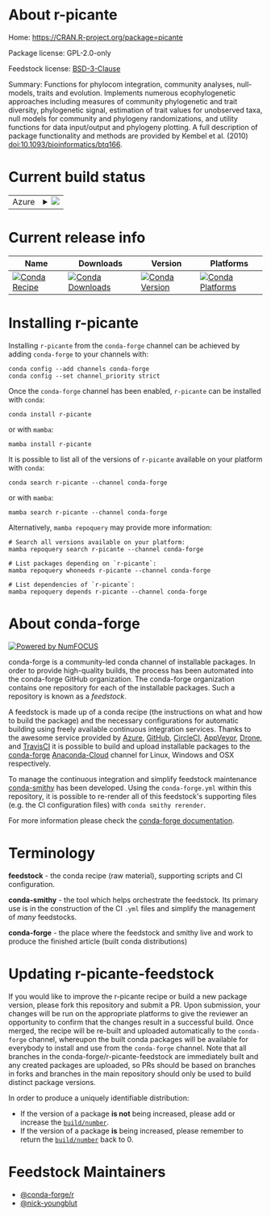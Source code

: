 About r-picante
===============

Home: https://CRAN.R-project.org/package=picante

Package license: GPL-2.0-only

Feedstock license: [BSD-3-Clause](https://github.com/conda-forge/r-picante-feedstock/blob/main/LICENSE.txt)

Summary: Functions for phylocom integration, community analyses, null-models, traits and evolution. Implements numerous ecophylogenetic approaches including measures of community phylogenetic and trait diversity, phylogenetic signal, estimation of trait values for unobserved taxa, null models for community and phylogeny randomizations, and utility functions for data input/output and phylogeny plotting. A full description of package functionality and methods are provided by Kembel et al. (2010) <doi:10.1093/bioinformatics/btq166>.

Current build status
====================


<table>
    
  <tr>
    <td>Azure</td>
    <td>
      <details>
        <summary>
          <a href="https://dev.azure.com/conda-forge/feedstock-builds/_build/latest?definitionId=3430&branchName=main">
            <img src="https://dev.azure.com/conda-forge/feedstock-builds/_apis/build/status/r-picante-feedstock?branchName=main">
          </a>
        </summary>
        <table>
          <thead><tr><th>Variant</th><th>Status</th></tr></thead>
          <tbody><tr>
              <td>linux_64_r_base4.1</td>
              <td>
                <a href="https://dev.azure.com/conda-forge/feedstock-builds/_build/latest?definitionId=3430&branchName=main">
                  <img src="https://dev.azure.com/conda-forge/feedstock-builds/_apis/build/status/r-picante-feedstock?branchName=main&jobName=linux&configuration=linux%20linux_64_r_base4.1" alt="variant">
                </a>
              </td>
            </tr><tr>
              <td>linux_64_r_base4.2</td>
              <td>
                <a href="https://dev.azure.com/conda-forge/feedstock-builds/_build/latest?definitionId=3430&branchName=main">
                  <img src="https://dev.azure.com/conda-forge/feedstock-builds/_apis/build/status/r-picante-feedstock?branchName=main&jobName=linux&configuration=linux%20linux_64_r_base4.2" alt="variant">
                </a>
              </td>
            </tr><tr>
              <td>osx_64_r_base4.1</td>
              <td>
                <a href="https://dev.azure.com/conda-forge/feedstock-builds/_build/latest?definitionId=3430&branchName=main">
                  <img src="https://dev.azure.com/conda-forge/feedstock-builds/_apis/build/status/r-picante-feedstock?branchName=main&jobName=osx&configuration=osx%20osx_64_r_base4.1" alt="variant">
                </a>
              </td>
            </tr><tr>
              <td>osx_64_r_base4.2</td>
              <td>
                <a href="https://dev.azure.com/conda-forge/feedstock-builds/_build/latest?definitionId=3430&branchName=main">
                  <img src="https://dev.azure.com/conda-forge/feedstock-builds/_apis/build/status/r-picante-feedstock?branchName=main&jobName=osx&configuration=osx%20osx_64_r_base4.2" alt="variant">
                </a>
              </td>
            </tr><tr>
              <td>osx_arm64_r_base4.1</td>
              <td>
                <a href="https://dev.azure.com/conda-forge/feedstock-builds/_build/latest?definitionId=3430&branchName=main">
                  <img src="https://dev.azure.com/conda-forge/feedstock-builds/_apis/build/status/r-picante-feedstock?branchName=main&jobName=osx&configuration=osx%20osx_arm64_r_base4.1" alt="variant">
                </a>
              </td>
            </tr><tr>
              <td>osx_arm64_r_base4.2</td>
              <td>
                <a href="https://dev.azure.com/conda-forge/feedstock-builds/_build/latest?definitionId=3430&branchName=main">
                  <img src="https://dev.azure.com/conda-forge/feedstock-builds/_apis/build/status/r-picante-feedstock?branchName=main&jobName=osx&configuration=osx%20osx_arm64_r_base4.2" alt="variant">
                </a>
              </td>
            </tr><tr>
              <td>win_64</td>
              <td>
                <a href="https://dev.azure.com/conda-forge/feedstock-builds/_build/latest?definitionId=3430&branchName=main">
                  <img src="https://dev.azure.com/conda-forge/feedstock-builds/_apis/build/status/r-picante-feedstock?branchName=main&jobName=win&configuration=win%20win_64_" alt="variant">
                </a>
              </td>
            </tr>
          </tbody>
        </table>
      </details>
    </td>
  </tr>
</table>

Current release info
====================

| Name | Downloads | Version | Platforms |
| --- | --- | --- | --- |
| [![Conda Recipe](https://img.shields.io/badge/recipe-r--picante-green.svg)](https://anaconda.org/conda-forge/r-picante) | [![Conda Downloads](https://img.shields.io/conda/dn/conda-forge/r-picante.svg)](https://anaconda.org/conda-forge/r-picante) | [![Conda Version](https://img.shields.io/conda/vn/conda-forge/r-picante.svg)](https://anaconda.org/conda-forge/r-picante) | [![Conda Platforms](https://img.shields.io/conda/pn/conda-forge/r-picante.svg)](https://anaconda.org/conda-forge/r-picante) |

Installing r-picante
====================

Installing `r-picante` from the `conda-forge` channel can be achieved by adding `conda-forge` to your channels with:

```
conda config --add channels conda-forge
conda config --set channel_priority strict
```

Once the `conda-forge` channel has been enabled, `r-picante` can be installed with `conda`:

```
conda install r-picante
```

or with `mamba`:

```
mamba install r-picante
```

It is possible to list all of the versions of `r-picante` available on your platform with `conda`:

```
conda search r-picante --channel conda-forge
```

or with `mamba`:

```
mamba search r-picante --channel conda-forge
```

Alternatively, `mamba repoquery` may provide more information:

```
# Search all versions available on your platform:
mamba repoquery search r-picante --channel conda-forge

# List packages depending on `r-picante`:
mamba repoquery whoneeds r-picante --channel conda-forge

# List dependencies of `r-picante`:
mamba repoquery depends r-picante --channel conda-forge
```


About conda-forge
=================

[![Powered by
NumFOCUS](https://img.shields.io/badge/powered%20by-NumFOCUS-orange.svg?style=flat&colorA=E1523D&colorB=007D8A)](https://numfocus.org)

conda-forge is a community-led conda channel of installable packages.
In order to provide high-quality builds, the process has been automated into the
conda-forge GitHub organization. The conda-forge organization contains one repository
for each of the installable packages. Such a repository is known as a *feedstock*.

A feedstock is made up of a conda recipe (the instructions on what and how to build
the package) and the necessary configurations for automatic building using freely
available continuous integration services. Thanks to the awesome service provided by
[Azure](https://azure.microsoft.com/en-us/services/devops/), [GitHub](https://github.com/),
[CircleCI](https://circleci.com/), [AppVeyor](https://www.appveyor.com/),
[Drone](https://cloud.drone.io/welcome), and [TravisCI](https://travis-ci.com/)
it is possible to build and upload installable packages to the
[conda-forge](https://anaconda.org/conda-forge) [Anaconda-Cloud](https://anaconda.org/)
channel for Linux, Windows and OSX respectively.

To manage the continuous integration and simplify feedstock maintenance
[conda-smithy](https://github.com/conda-forge/conda-smithy) has been developed.
Using the ``conda-forge.yml`` within this repository, it is possible to re-render all of
this feedstock's supporting files (e.g. the CI configuration files) with ``conda smithy rerender``.

For more information please check the [conda-forge documentation](https://conda-forge.org/docs/).

Terminology
===========

**feedstock** - the conda recipe (raw material), supporting scripts and CI configuration.

**conda-smithy** - the tool which helps orchestrate the feedstock.
                   Its primary use is in the construction of the CI ``.yml`` files
                   and simplify the management of *many* feedstocks.

**conda-forge** - the place where the feedstock and smithy live and work to
                  produce the finished article (built conda distributions)


Updating r-picante-feedstock
============================

If you would like to improve the r-picante recipe or build a new
package version, please fork this repository and submit a PR. Upon submission,
your changes will be run on the appropriate platforms to give the reviewer an
opportunity to confirm that the changes result in a successful build. Once
merged, the recipe will be re-built and uploaded automatically to the
`conda-forge` channel, whereupon the built conda packages will be available for
everybody to install and use from the `conda-forge` channel.
Note that all branches in the conda-forge/r-picante-feedstock are
immediately built and any created packages are uploaded, so PRs should be based
on branches in forks and branches in the main repository should only be used to
build distinct package versions.

In order to produce a uniquely identifiable distribution:
 * If the version of a package **is not** being increased, please add or increase
   the [``build/number``](https://docs.conda.io/projects/conda-build/en/latest/resources/define-metadata.html#build-number-and-string).
 * If the version of a package **is** being increased, please remember to return
   the [``build/number``](https://docs.conda.io/projects/conda-build/en/latest/resources/define-metadata.html#build-number-and-string)
   back to 0.

Feedstock Maintainers
=====================

* [@conda-forge/r](https://github.com/conda-forge/r/)
* [@nick-youngblut](https://github.com/nick-youngblut/)

